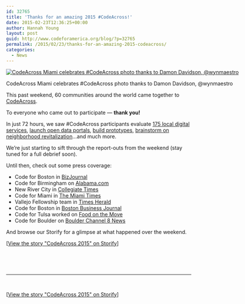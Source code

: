 ```yaml
---
id: 32765
title: 'Thanks for an amazing 2015 #CodeAcross!'
date: 2015-02-23T12:36:25+00:00
author: Hannah Young
layout: post
guid: http://www.codeforamerica.org/blog/?p=32765
permalink: /2015/02/23/thanks-for-an-amazing-2015-codeacross/
categories:
  - News
---
```

<div id="attachment_32777" style="width: 660px" class="wp-caption alignright">
  <a href="http://www.codeforamerica.org/blog/wp-content/uploads/2015/02/codeacross-miami-funny-meta.jpg"><img class="size-full wp-image-32777" src="http://www.codeforamerica.org/blog/wp-content/uploads/2015/02/codeacross-miami-funny-meta.jpg" alt="CodeAcross Miami celebrates #CodeAcross photo thanks to Damon Davidson, @wynmaestro" /></a>
  
  <p class="wp-caption-text">
    CodeAcross Miami celebrates #CodeAcross photo thanks to Damon Davidson, @wynmaestro
  </p>
</div>

This past weekend, 60 communities around the world came together to [CodeAcross](http://www.codeforamerica.org/events/codeacross-2015/).

To everyone who came out to participate — **thank you!**

In just 72 hours, we saw #CodeAcross participants evaluate [175 local digital services](https://service-census.herokuapp.com/), [launch open data portals](https://twitter.com/zoeblumenfeld/status/569146751267024897), [build prototypes](https://twitter.com/mheadd/status/569631586074923009), [brainstorm on neighborhood revitalization](https://twitter.com/hypepotamus/status/567756684072742913)&#8230;and much more.

We’re just starting to sift through the report-outs from the weekend (stay tuned for a full debrief soon).

Until then, check out some press coverage:

  * Code for Boston in <a href="http://www.bizjournals.com/boston/blog/techflash/2015/02/will-this-weekend-civic-hackathon-at-mit-solve.html" target="_blank">BizJournal</a>
  * Code for Birmingham on <a href="http://www.al.com/news/birmingham/index.ssf/2015/02/four_teams_compete_to_find_way.html" target="_blank">Alabama.com</a>
  * New River City in <a href="http://www.collegiatetimes.com/news/article_4f1c03d8-b7c0-11e4-85d2-cbdc03401588.html" target="_blank">Collegiate Times</a>
  * Code for Miami in [The Miami Times](http://miamitimesonline.com/news/2015/feb/25/hackathon-promotes-coding-and-civic-ideas/)
  * Vallejo Fellowship team in [Times Herald](http://www.timesheraldonline.com/general-news/20150221/code-for-america-fellows-meet-and-greet-vallejo)
  * Code for Boston in [Boston Business Journal](http://www.bizjournals.com/boston/blog/techflash/2015/02/will-this-weekend-civic-hackathon-at-mit-solve.html?page=all)
  * Code for Tulsa worked on <a href="http://www.foodonthemoveok.com/" target="_blank">Food on the Move</a>
  * Code for Boulder on [Boulder Channel 8 News](https://vimeo.com/120843620)

And browse our Storify for a glimpse at what happened over the weekend.

<div class="storify">
  <p>
  </p>
  
  <noscript>
    [<a href="//storify.com/HannahDotYoung/codeacross-2015" target="_blank">View the story "CodeAcross 2015" on Storify</a>]
  </noscript>
</div>

&nbsp;

&nbsp;

* * *

&nbsp;

<noscript>
  [<a href="//storify.com/HannahDotYoung/codeacross-2015" target="_blank">View the story "CodeAcross 2015" on Storify</a>]
</noscript>